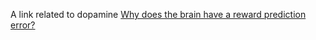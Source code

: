 A link related to dopamine
[Why does the brain have a reward prediction error?](https://medium.com/the-spike/why-does-the-brain-have-a-reward-prediction-error-6d52773bd9e7)
